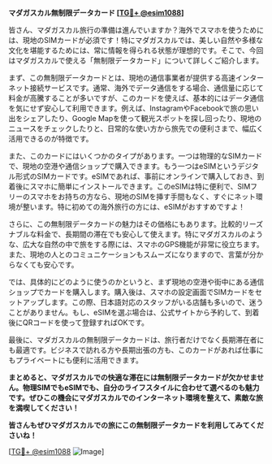 **マダガスカル無制限データカード [[TG💪+ @esim1088](https://t.me/s/esim1088)]**

皆さん、マダガスカル旅行の準備は進んでいますか？海外でスマホを使うためには、現地のSIMカードが必須です！特にマダガスカルでは、美しい自然や多様な文化を堪能するためには、常に情報を得られる状態が理想的です。そこで、今回はマダガスカルで使える「無制限データカード」について詳しくご紹介します。

まず、この無制限データカードとは、現地の通信事業者が提供する高速インターネット接続サービスです。通常、海外でデータ通信をする場合、通信量に応じて料金が高騰することが多いですが、このカードを使えば、基本的にはデータ通信を気にせず安心して利用できます。例えば、InstagramやFacebookで旅の思い出をシェアしたり、Google Mapを使って観光スポットを探し回ったり、現地のニュースをチェックしたりと、日常的な使い方から旅先での便利さまで、幅広く活用できるのが特徴です。

また、このカードにはいくつかのタイプがあります。一つは物理的なSIMカードで、現地の空港や通信ショップで購入できます。もう一つはeSIMというデジタル形式のSIMカードです。eSIMであれば、事前にオンラインで購入しておき、到着後にスマホに簡単にインストールできます。このeSIMは特に便利で、SIMフリーのスマホをお持ちの方なら、現地のSIMを挿す手間もなく、すぐにネット環境が整います。特に初めての海外旅行の方には、eSIMがおすすめですよ！

さらに、この無制限データカードの魅力はその価格にもあります。比較的リーズナブルな料金で、長期間の滞在でも安心して使えます。特にマダガスカルのような、広大な自然の中で旅をする際には、スマホのGPS機能が非常に役立ちます。また、現地の人とのコミュニケーションもスムーズになりますので、言葉が分からなくても安心です。

では、具体的にどのように使うのかというと、まず現地の空港や街中にある通信ショップでカードを購入します。購入後は、スマホの設定画面でSIMカードをセットアップします。この際、日本語対応のスタッフがいる店舗も多いので、迷うことがありません。もし、eSIMを選ぶ場合は、公式サイトから予約して、到着後にQRコードを使って登録すればOKです。

最後に、マダガスカルの無制限データカードは、旅行者だけでなく長期滞在者にも最適です。ビジネスで訪れる方や長期出張の方も、このカードがあれば仕事にもプライベートにも便利に活用できます。

**まとめると、マダガスカルでの快適な滞在には無制限データカードが欠かせません。物理SIMでもeSIMでも、自分のライフスタイルに合わせて選べるのも魅力です。ぜひこの機会にマダガスカルでのインターネット環境を整えて、素敵な旅を満喫してください！**

**皆さんもぜひマダガスカルでの旅にこの無制限データカードを利用してみてくださいね！**

[[TG💪+ @esim1088](https://t.me/s/esim1088) ![Image](https://i.postimg.cc/Y0z9fWf4/image.png)]